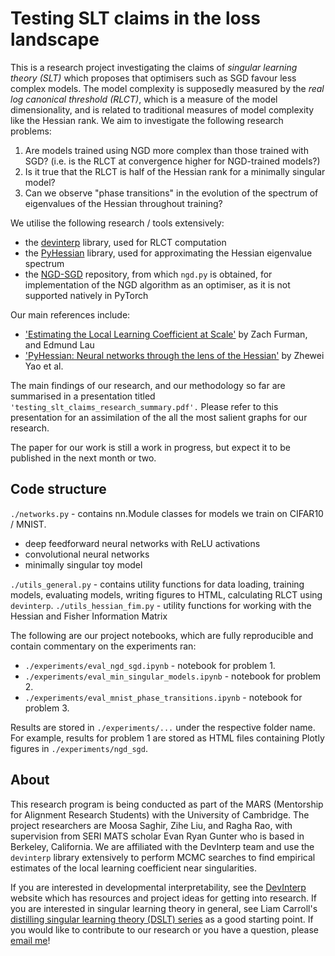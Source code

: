 # Testing SLT claims in the loss landscape
This is a research project investigating the claims of *singular learning theory (SLT)* which proposes that optimisers such as SGD favour less complex models. The model complexity is supposedly measured by the *real log canonical threshold (RLCT)*, which is a measure of the model dimensionality, and is related to traditional measures of model complexity like the Hessian rank. We aim to investigate the following research problems:

1. Are models trained using NGD more complex than those trained with SGD? (i.e. is the RLCT at convergence higher for NGD-trained models?)
2. Is it true that the RLCT is half of the Hessian rank for a minimally singular model?
3. Can we observe "phase transitions" in the evolution of the spectrum of eigenvalues of the Hessian throughout training?

We utilise the following research / tools extensively:
- the [devinterp](https://github.com/timaeus-research/devinterp/) library, used for RLCT computation
- the [PyHessian](https://github.com/amirgholami/PyHessian) library, used for approximating the Hessian eigenvalue spectrum
- the [NGD-SGD](https://github.com/YiwenShaoStephen/NGD-SGD) repository, from which `ngd.py` is obtained, for implementation of the NGD algorithm as an optimiser, as it is not supported natively in PyTorch

Our main references include:
- ['Estimating the Local Learning Coefficient at Scale'](https://arxiv.org/abs/2402.03698) by Zach Furman, and Edmund Lau
- ['PyHessian: Neural networks through the lens of the Hessian'](https://arxiv.org/abs/1912.07145) by Zhewei Yao et al.

The main findings of our research, and our methodology so far are summarised in a presentation titled `'testing_slt_claims_research_summary.pdf'.` Please refer to this presentation for an assimilation of the all the most salient graphs for our research. 

The paper for our work is still a work in progress, but expect it to be published in the next month or two.

## Code structure

`./networks.py` - contains nn.Module classes for models we train on CIFAR10 / MNIST.
- deep feedforward neural networks with ReLU activations
- convolutional neural networks
- minimally singular toy model

`./utils_general.py` - contains utility functions for data loading, training models, evaluating models, writing figures to HTML, calculating RLCT using `devinterp`.
`./utils_hessian_fim.py` - utility functions for working with the Hessian and Fisher Information Matrix

The following are our project notebooks, which are fully reproducible and contain commentary on the experiments ran:
- `./experiments/eval_ngd_sgd.ipynb` - notebook for problem 1.
- `./experiments/eval_min_singular_models.ipynb` - notebook for problem 2.
- `./experiments/eval_mnist_phase_transitions.ipynb` - notebook for problem 3.

Results are stored in `./experiments/...` under the respective folder name. For example, results for problem 1 are stored as HTML files containing Plotly figures in `./experiments/ngd_sgd`.

## About

This research program is being conducted as part of the MARS (Mentorship for Alignment Research Students) with the University of Cambridge. The project researchers are Moosa Saghir, Zihe Liu, and Ragha Rao, with supervision from SERI MATS scholar Evan Ryan Gunter who is based in Berkeley, California. We are affiliated with the DevInterp team and use the `devinterp` library extensively to perform MCMC searches to find empirical estimates of the local learning coefficient near singularities.

If you are interested in developmental interpretability, see the [DevInterp](https://devinterp.com/) website which has resources and project ideas for getting into research. If you are interested in singular learning theory in general, see Liam Carroll's [distilling singular learning theory (DSLT) series](https://www.lesswrong.com/s/czrXjvCLsqGepybHC) as a good starting point. If you would like to contribute to our research or you have a question, please [email me](emailto::ms3017@cam.ac.uk)!

